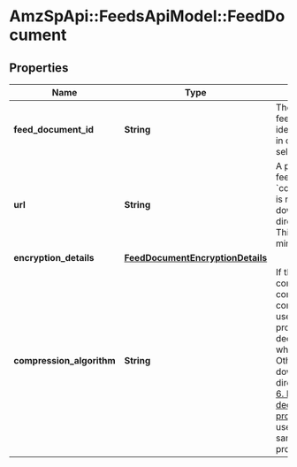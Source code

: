 # AmzSpApi::FeedsApiModel::FeedDocument

## Properties
Name | Type | Description | Notes
------------ | ------------- | ------------- | -------------
**feed_document_id** | **String** | The identifier for the feed document. This identifier is unique only in combination with a seller ID. | 
**url** | **String** | A presigned URL for the feed document. If &#x60;compressionAlgorithm&#x60; is not returned, you can download the feed directly from this URL. This URL expires after 5 minutes. | 
**encryption_details** | [**FeedDocumentEncryptionDetails**](FeedDocumentEncryptionDetails.md) |  | 
**compression_algorithm** | **String** | If the feed document contents have been compressed, the compression algorithm used is returned in this property and you must decompress the feed when you download. Otherwise, you can download the feed directly. Refer to [Step 6. Download and decrypt the feed processing report](doc:feeds-api-v2020-09-04-use-case-guide#step-6-download-and-decrypt-the-feed-processing-report) in the use case guide, where sample code is provided. | [optional] 

